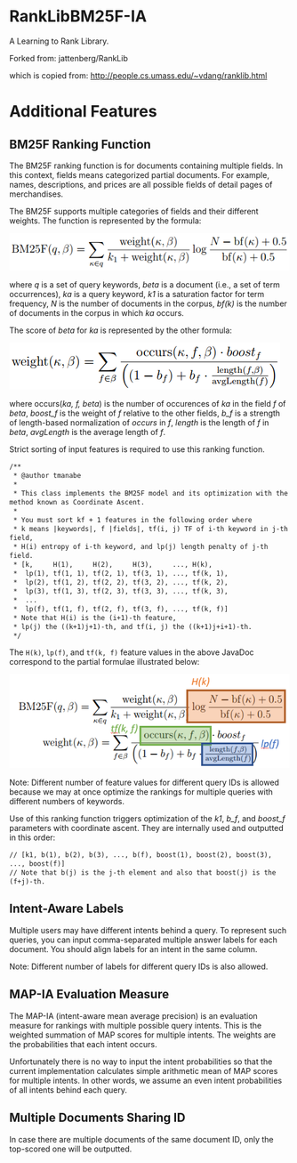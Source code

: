 RankLibBM25F-IA
=======

A Learning to Rank Library.

Forked from: jattenberg/RankLib

which is copied from: http://people.cs.umass.edu/~vdang/ranklib.html


Additional Features
===================

## BM25F Ranking Function

The BM25F ranking function is for documents containing multiple fields.
In this context, fields means categorized partial documents.
For example, names, descriptions, and prices are all possible fields of detail pages of merchandises.

The BM25F supports multiple categories of fields and their different weights.
The function is represented by the formula:

![The BM25F formula](bm25f.png)

where
_q_ is a set of query keywords,
_beta_ is a document (i.e., a set of term occurrences),
_ka_ is a query keyword,
_k1_ is a saturation factor for term frequency,
_N_ is the number of documents in the corpus,
_bf(k)_ is the number of documents in the corpus in which _ka_ occurs.

The score of _beta_ for _ka_ is represented by the other formula:

![The BM25F weighting formula](weight.png)

where occurs(_ka, f, beta_) is the number of occurences of _ka_ in the field _f_ of _beta_,
_boost_f_ is the weight of _f_ relative to the other fields,
_b_f_ is a strength of length-based normalization of _occurs_ in _f_,
_length_ is the length of _f_ in _beta_,
_avgLength_ is the average length of _f_.

Strict sorting of input features is required to use this ranking function.

```concept
/**
 * @author tmanabe
 *
 * This class implements the BM25F model and its optimization with the method known as Coordinate Ascent.
 *
 * You must sort kf + 1 features in the following order where
 * k means |keywords|, f |fields|, tf(i, j) TF of i-th keyword in j-th field,
 * H(i) entropy of i-th keyword, and lp(j) length penalty of j-th field.
 * [k,     H(1),     H(2),     H(3),     ..., H(k),
 *  lp(1), tf(1, 1), tf(2, 1), tf(3, 1), ..., tf(k, 1),
 *  lp(2), tf(1, 2), tf(2, 2), tf(3, 2), ..., tf(k, 2),
 *  lp(3), tf(1, 3), tf(2, 3), tf(3, 3), ..., tf(k, 3),
 *  ...
 *  lp(f), tf(1, f), tf(2, f), tf(3, f), ..., tf(k, f)]
 * Note that H(i) is the (i+1)-th feature,
 * lp(j) the ((k+1)j+1)-th, and tf(i, j) the ((k+1)j+i+1)-th.
 */
```

The `H(k)`, `lp(f)`, and `tf(k, f)` feature values in the above JavaDoc correspond to the partial formulae illustrated below:

![The correspondence between features and BM25F weighting formula](features.png)

Note: Different number of feature values for different query IDs is allowed
because we may at once optimize the rankings for multiple queries with different numbers of keywords.

Use of this ranking function triggers optimization of the _k1_, _b_f_, and _boost_f_ parameters with coordinate ascent.
They are internally used and outputted in this order:

```concept
// [k1, b(1), b(2), b(3), ..., b(f), boost(1), boost(2), boost(3), ..., boost(f)]
// Note that b(j) is the j-th element and also that boost(j) is the (f+j)-th.
```


## Intent-Aware Labels

Multiple users may have different intents behind a query.
To represent such queries, you can input comma-separated multiple answer labels for each document.
You should align labels for an intent in the same column.

Note: Different number of labels for different query IDs is also allowed.


## MAP-IA Evaluation Measure

The MAP-IA (intent-aware mean average precision) is an evaluation measure for rankings with multiple possible query intents.
This is the weighted summation of MAP scores for multiple intents.
The weights are the probabilities that each intent occurs.

Unfortunately there is no way to input the intent probabilities
so that the current implementation calculates simple arithmetic mean of MAP scores for multiple intents.
In other words, we assume an even intent probabilities of all intents behind each query.


## Multiple Documents Sharing ID

In case there are multiple documents of the same document ID,
only the top-scored one will be outputted.
